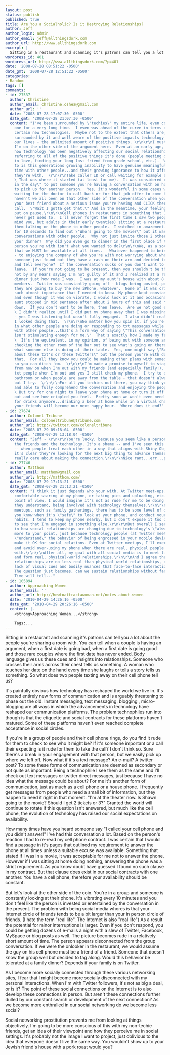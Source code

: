 ```yaml
---
layout: post
status: publish
published: true
title: Are You a Socialholic? Is it Destroying Relationships?
author: Jeff
author_login: admin
author_email: jeff@allthingsdork.com
author_url: http://www.allthingsdork.com
excerpt: |
  Sitting in a restaurant and scanning it's patrons can tell you a lot about the people you're sharing a room with. You can tell when a couple is having an argument, when a first date is going bad, when a first date is going good and those rare couples where the first date has never ended. Body language gives us these cues and insights into relationships. Someone who crosses their arms across their chest tells us something. A woman who touches her date on the hand every time she laughs or tells a story tells us something. So what does two people texting away on their cell phone tell us?
wordpress_id: 401
wordpress_url: http://www.allthingsdork.com/?p=401
date: '2008-07-28 08:51:22 -0500'
date_gmt: '2008-07-28 12:51:22 -0500'
categories:
- Random
tags: []
comments:
- id: 27537
  author: Christine
  author_email: christine.oshea@gmail.com
  author_url: ''
  date: '2008-07-28 17:07:30 -0500'
  date_gmt: '2008-07-28 21:07:30 -0500'
  content: "I've been surrounded by \"techies\" my entire life, even considered myself
    one for a very long time.  I even was ahead of the curve in terms of adopting
    certain new technologies.  Maybe not to the extent that others are, but I'm definitely
    surrounded by it and well aware of the positive impacts technology has had in
    our lives - the unlimited amount of positive things. \r\n\r\nI must say though
    I'm on the other side of the argument here.  Even at an early age, I realized
    how technology has been negatively affecting our social relationships.  I'm not
    referring to all of the positive things it's done (people meeting online and falling
    in love, finding your long lost friend from grade school, etc.).  What I'm referring
    to is this generations growing inability to have genuine meaningful one on one
    time with other people...and their growing ignorance to how it affects the people
    they're with.  \r\n\r\nTake caller ID or call waiting for example and to start.
    \ That was where it started (at least for me).  It was considered rude \"back
    in the day\" to put someone you're having a conversation with on hold in order
    to pick up for another person.  Yes, it's wonderful in some cases when you're
    waiting for the doctor to call back or for that job offer to come through.  But
    haven't we all been on that other side of the conversation when you're telling
    your best friend about a serious issue you're having and CLICK there comes another
    call.  \"Wait I gotta get that.\" And in the meantime, your feelings have been
    put on pause.\r\n\r\nCell phones in restaurants in something that I'll probably
    never get used to.  I'll never forget the first time I saw two people (not children
    mind you, but adults in their early twenties) sitting at a restaurant each of
    them talking on the phone to other people.  I watched in amazement.  It wasn't
    for 10 seconds to find out \"Who's going to the movie?\" but it was full blown
    conversations with other people.  Why not just invite those 2 other people to
    your dinner?  Why did you even go to dinner in the first place if talking to the
    person you're with isn't what you wanted to do?\r\n\r\nWe, as a society, feel
    that we MUST be available at all times.   Whatever happened to being IN the moment
    - to enjoying the company of who you're with not worrying about whether or not
    someone just found out they have a rash on their arm and decided to twitter it
    and tell everyone?  If the conversation sucks or you don't want to be there, then
    leave.  If you're not going to be present, then you shouldn't be there at all.\r\n\r\nI'm
    not by any means saying I'm not guilty of it and I realized at a recent family
    dinner just how rude I was.  I was at my aunt's house with about 8 of my family
    members.  Twitter was constantly going off - blogs being posted, people saying
    they are going to buy the new iPhone, whatever.  None of it was critical or of
    such utmost importance that I needed to know. My phone kept constantly going off
    and even though it was on vibrate, I would look at it and occasionally respond.\r\n\r\nMy
    aunt stopped in mid sentence after about 2 hours of this and said \"Put your phone
    down.  If you don't want to be here, then leave.  Are we not good enough for you?\"
    \ I didn't realize until I did put my phone away that I was missing good conversation
    - yes I was listening but wasn't fully engaged.  I also didn't realize how rude
    I looked doing that.  \r\n\r\nNo matter how you spin it, if you're interested
    in what other people are doing or responding to txt messages while you're out
    with other people...that's a form way of saying \"This conversation with you people
    isn't stimulating enough for me.\"  That's exactly how I made my family feel.
    \  It's the equivalent, in my opinion, of being out with someone and periodically
    checking the other room of the bar out to see what's going on there.  Or to see
    what someone else is doing at their table.  Yes, one might say \"But I don't care
    about these txt's or these twitters\" but the person you're with doesn't know
    that.  For all they know you could be making other plans with someone via txt
    so you can ditch 'em.  \r\n\r\nI'm made a promise to myself to stay fully engaged
    from now on when I'm out with my friends (and especially family!).  Yes, I still
    txt people when I'm out and yes I still check my phone.  I try to do it in the
    bathroom or when people are away from the table - that doesn't always happen -
    but I try.  \r\n\r\nFor all you techies out there, you may think you're multi-tasking
    and able to fully comprehend the conversation and enjoying the people you're with.
    \ But try for one night to leave your phone at home or turn it off while you're
    out and see how crippled you feel.  Pretty soon we won't even need to meet out
    for drinks anymore...drinking a beer at home while in a virtual chatroom with
    your friends will become our next happy hour.  Where does it end?"
- id: 27674
  author: Colonel Tribune
  author_email: coloneltribune@tribune.com
  author_url: http://twitter.com/coloneltribune
  date: '2008-07-29 09:18:04 -0500'
  date_gmt: '2008-07-29 13:18:04 -0500'
  content: "Jeff - \r\n\r\nYou're lucky, because you seem like a person that can juggle
    the friends and the technology. It's a shame -- and I've seen this in my Tweet-ups
    -- when people treat each other in a way that aligns with Shiny Object Syndrome;
    it's clear they're looking for the next big thing to advance themselves and don't
    really care about making the connection.\r\n\r\nNice rant...err...post."
- id: 27746
  author: Matthom
  author_email: matthom@gmail.com
  author_url: http://matthom.com/
  date: '2008-07-29 17:13:21 -0500'
  date_gmt: '2008-07-29 21:13:21 -0500'
  content: "I think it just depends who your with. At Twitter meet-ups, I feel more
    comfortable staring at my phone, or taking pics and uploading, etc. To others
    point of view, I would imagine it's not as rude for me to be doing that, since
    they understand, being involved with technology themselves.\r\n\r\nBut for non-technology
    meetups, such as family gatherings, there has to be some level of discipline where
    you know when it's \"safe\" to look at your phone, and conduct your regular mo-blogging
    habits. I tend to keep my phone nearby, but I don't expose it too often for people
    to see that I'm engaged in something else.\r\n\r\nBut overall I see your point
    in how social relationships are changing due to technology's \"always on\" influence.\r\n\r\nAnd
    more to your point, just because technology people (at Twitter meetups for example)
    \"understand\" the behavior of being engrossed in your mobile device, that doesn't
    make it OK for social relations. Even at Twitter meetups, I'll exercise caution
    and avoid over-using my phone when there are real, physical people to interact
    with.\r\n\r\nAfter all, my goal with all social media is to meet like-minded people
    and form real, physical-world relationships.\r\n\r\nAnd I agree that virtual world
    relationships are no less real than physical world relationships, other than the
    lack of visual cues and bodily nuances that face-to-face interaction exposes.
    The question just becomes, can we sustain relationships without face-to-face interaction?
    Time will tell..."
- id: 105894
  author: Approaching Women
  author_email: ''
  author_url: http://howtoattractawoman.net/notes-about-women
  date: '2010-04-29 14:26:16 -0500'
  date_gmt: '2010-04-29 20:26:16 -0500'
  content: |-
    <strong>Approaching Women...</strong>

    Tags:...
---
```

<p>Sitting in a restaurant and scanning it's patrons can tell you a lot about the people you're sharing a room with. You can tell when a couple is having an argument, when a first date is going bad, when a first date is going good and those rare couples where the first date has never ended. Body language gives us these cues and insights into relationships. Someone who crosses their arms across their chest tells us something. A woman who touches her date on the hand every time she laughs or tells a story tells us something. So what does two people texting away on their cell phone tell us?<br />
<a id="more"></a><a id="more-401"></a></p>
<p>It's painfully obvious how technology has reshaped the world we live in. It's created entirely new forms of communication and is arguably threatening to phase out the old. Instant messaging, text messaging, blogging , micro-blogging are all ways in which the advancements in technology have reshaped our communication platforms. The problem technophiles run into though is that the etiquette and social contracts for these platforms haven't matured. Some of these platforms haven't even reached complete acceptance in social circles.</p>
<p>If you're in a group of people and their cell phone rings, do you find it rude for them to check to see who it might be? If it's someone important or a call their expecting is it rude for them to take the call? I don't think so. Sure there's a break in your engagement with that person, but we easily pick up where we left off. Now what if it's a text message? An e-mail? A twitter post? To some these forms of communication are deemed as secondary or not quite as important. Being a technophile I see them as the same and I'll check out text messages or twitter direct messages, just because I have no idea what the message could be about? For me it's another form of communication, just as much as a cell phone or a house phone. I frequently get messages from people who need a small bit of information, but they happen to need it right in that moment. "I'm at the theater now. Is Shawn going to the movie? Should I get 2 tickets or 3?" Granted the world will continue to rotate if this question isn't answered, but much like the cell phone, the evolution of technology has raised our social expectations on availability.</p>
<p>How many times have you heard someone say "I called your cell phone and you didn't answer!" I've had this conversation a lot. Based on the person's reaction I had to re-read my cell phone contract. I was certain that I would find a passage in it's pages that outlined my requirement to answer the phone at all times unless a suitable excuse was available. Something that stated if I was in a movie, it was acceptable for me not to answer the phone. However if I was sitting at home doing nothing, answering the phone was a strict requirement. As you know doubt have guessed I found no such clause in my contract. But that clause does exist in our social contracts with one another. You have a cell phone, therefore your availability should be constant.</p>
<p>But let's look at the other side of the coin. You're in a group and someone is constantly looking at their phone. It's vibrating every 10 minutes and you don't feel like the person is invested or entertained by the conversation in the present. The problem with being social media whores is that your Internet circle of friends tends to be a bit larger than your in person circle of friends. (I hate the term "real life". The Internet is also "real life") As a result the potential for minor interruptions is larger. Even if you don't respond, you could be getting dozens of e-mails a night with a slew of Twitter, Facebook, MySpace or blog posts as well. The picture becomes rude in a relatively short amount of time. The person appears disconnected from the group conversation. If we were the onlooker in the restaurant, we would assume the guy on his cell phone must be a friend of a friend. Someone that doesn't know the group well but decided to tag along. Would this behavior be tolerated at a family dinner? Depends if your family is on Twitter.</p>
<p>As I become more socially connected through these various networking sites, I fear that I might become more socially disconnected with my personal interactions. When I'm with Twitter followers, it's not as big a deal, or is it? The point of these social connections on the Internet is to also develop these connections in person. But aren't these connections further dulled by our constant search or development of the next connection? As we become more enthralled in our social networking do we become less social?</p>
<p>Social networking prostitution prevents me from looking at things objectively. I'm going to be more conscious of this with my non-techie friends, get an idea of their viewpoint and how they perceive me in social settings. It's probably not the image I want to project, just oblivious to the idea that everyone doesn't live the same way. You wouldn't show up to your Jewish friend's house with a pork roast would you? </p>
